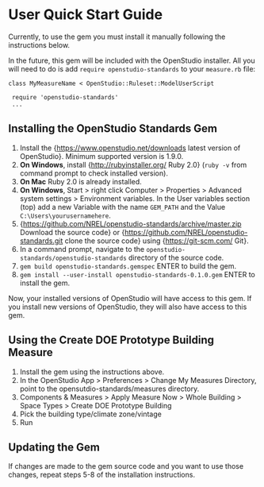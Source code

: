 # User Quick Start Guide
Currently, to use the gem you must install it manually following the instructions below.

In the future, this gem will be included with the OpenStudio installer.  All you will need to do is add `require openstudio-standards` to your `measure.rb` file:
    
    class MyMeasureName < OpenStudio::Ruleset::ModelUserScript  
	  
     require 'openstudio-standards'
     ...

## Installing the OpenStudio Standards Gem

1. Install the {https://www.openstudio.net/downloads latest version of OpenStudio}.  Minimum supported version is 1.9.0. 
2. **On Windows**, install {http://rubyinstaller.org/ Ruby 2.0} (`ruby -v` from command prompt to check installed version).  
3. **On Mac** Ruby 2.0 is already installed.
4. **On Windows**, Start > right click Computer > Properties > Advanced system settings > Environment variables.  In the User variables section (top) add a new Variable with the name `GEM_PATH` and the Value `C:\Users\yourusernamehere`.
5. {https://github.com/NREL/openstudio-standards/archive/master.zip Download the source code} or {https://github.com/NREL/openstudio-standards.git clone the source code} using {https://git-scm.com/ Git}.
5. In a command prompt, navigate to the `openstudio-standards/openstudio-standards` directory of the source code.
5. `gem build openstudio-standards.gemspec`   ENTER to build the gem.
6. `gem install --user-install openstudio-standards-0.1.0.gem`   ENTER to install the gem.

Now, your installed versions of OpenStudio will have access to this gem.  If you install new versions of OpenStudio, they will also have access to this gem.

## Using the Create DOE Prototype Building Measure

1. Install the gem using the instructions above.
2. In the OpenStudio App > Preferences > Change My Measures Directory, point to the opensutdio-standards/measures directory.
3. Components & Measures > Apply Measure Now > Whole Building > Space Types > Create DOE Prototype Building
4. Pick the building type/climate zone/vintage
5. Run

## Updating the Gem

If changes are made to the gem source code and you want to use those changes, repeat steps 5-8 of the installation instructions.


